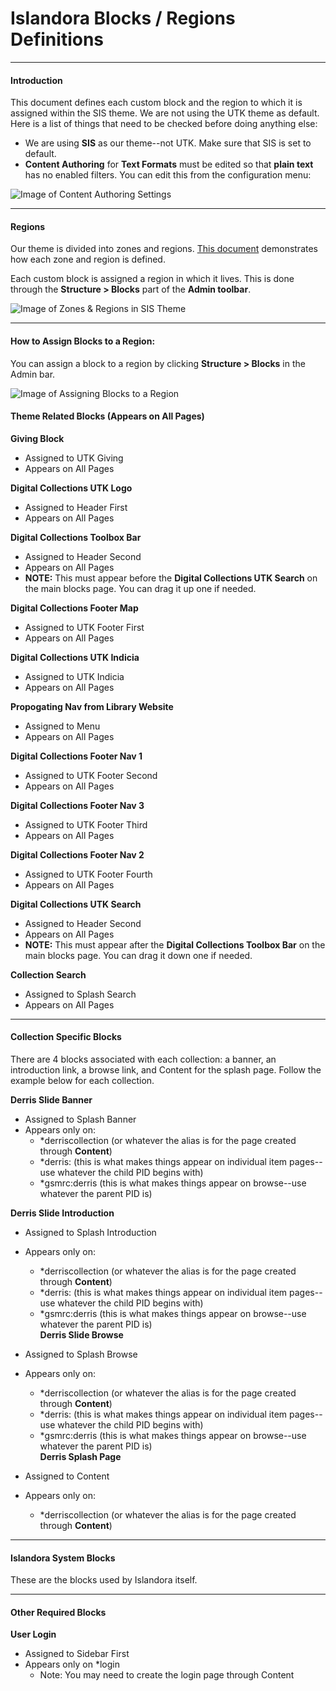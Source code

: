 # Islandora Blocks / Regions Definitions
---
#### Introduction
This document defines each custom block and the region to which it is assigned within the SIS theme.  We are not using the UTK theme as default.  Here is a list of things that need to be checked before doing anything else:

* We are using **SIS** as our theme--not UTK.  Make sure that SIS is set to default.
* **Content Authoring** for **Text Formats** must be edited so that **plain text** has no enabled filters.  You can edit this from the configuration menu:

![Image of Content Authoring Settings](http://dlwork.lib.utk.edu/mark/images/ContentAuthoring.png "Content Authoring Settings for Plain Text")



---

#### Regions

Our theme is divided into zones and regions.  [This document](https://docs.google.com/drawings/d/15E0t9Xd40OV-TteZ0Qs8OiSNY0xT3xc8gVp9yRnH5ss/edit?usp=sharing) demonstrates how each zone and region is defined.  

Each custom block is assigned a region in which it lives.  This is done through the **Structure > Blocks** part of the **Admin toolbar**.

![Image of Zones & Regions in SIS Theme](http://dlwork.lib.utk.edu/mark/images/IslandoraRegions.png "Theme Regions and Zones")

---

#### How to Assign Blocks to a Region:

You can assign a block to a region by clicking **Structure > Blocks** in the Admin bar. 

![Image of Assigning Blocks to a Region](http://dlwork.lib.utk.edu/mark/images/BlockAssignmentExample.png "Assigning Blocks to a Region")

#### Theme Related Blocks (Appears on All Pages)

**Giving Block**

* Assigned to UTK Giving
* Appears on All Pages

**Digital Collections UTK Logo**

* Assigned to Header First
* Appears on All Pages

**Digital Collections Toolbox Bar**

* Assigned to Header Second
* Appears on All Pages
* **NOTE:** This must appear before the **Digital Collections UTK Search** on the main blocks page. You can drag it up one if needed.

**Digital Collections Footer Map**

* Assigned to UTK Footer First
* Appears on All Pages

**Digital Collections UTK Indicia**

* Assigned to UTK Indicia
* Appears on All Pages

**Propogating Nav from Library Website**

* Assigned to Menu
* Appears on All Pages

**Digital Collections Footer Nav 1**

* Assigned to UTK Footer Second
* Appears on All Pages

**Digital Collections Footer Nav 3**

* Assigned to UTK Footer Third
* Appears on All Pages

**Digital Collections Footer Nav 2**

* Assigned to UTK Footer Fourth
* Appears on All Pages

**Digital Collections UTK Search**

* Assigned to Header Second
* Appears on All Pages
* **NOTE:** This must appear after the **Digital Collections Toolbox Bar** on the main blocks page. You can drag it down one if needed.

**Collection Search**

* Assigned to Splash Search
* Appears on All Pages


---

#### Collection Specific Blocks

There are 4 blocks associated with each collection: a banner, an introduction link, a browse link, and Content for the splash page.  Follow the example below for each collection.

**Derris Slide Banner**

* Assigned to Splash Banner
* Appears only on:
	* *derriscollection (or whatever the alias is for the page created through **Content**)
	* *derris: (this is what makes things appear on individual item pages--use whatever the child PID begins with)
	* *gsmrc:derris (this is what makes things appear on browse--use whatever the parent PID is)

**Derris Slide Introduction**

* Assigned to Splash Introduction
* Appears only on:
	* *derriscollection (or whatever the alias is for the page created through **Content**)
	* *derris: (this is what makes things appear on individual item pages--use whatever the child PID begins with)
	* *gsmrc:derris (this is what makes things appear on browse--use whatever the parent PID is)	
**Derris Slide Browse**

* Assigned to Splash Browse
* Appears only on:
	* *derriscollection (or whatever the alias is for the page created through **Content**)
	* *derris: (this is what makes things appear on individual item pages--use whatever the child PID begins with)
	* *gsmrc:derris (this is what makes things appear on browse--use whatever the parent PID is)	
**Derris Splash Page**

* Assigned to Content
* Appears only on:
	* *derriscollection (or whatever the alias is for the page created through **Content**)


---

#### Islandora System Blocks

These are the blocks used by Islandora itself.

---

#### Other Required Blocks

**User Login**

* Assigned to Sidebar First
* Appears only on *login
	* Note: You may need to create the login page through Content
	

